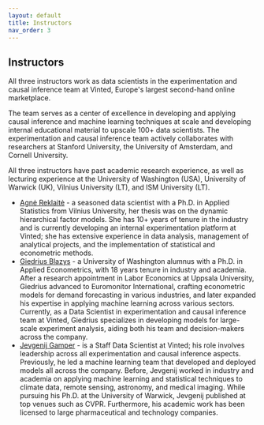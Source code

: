 ```yaml
---
layout: default
title: Instructors
nav_order: 3
---
```


## Instructors

All three instructors work as data scientists in the experimentation and causal inference team at Vinted, Europe's largest second-hand online marketplace. 

The team serves as a center of excellence in developing and applying causal inference and machine learning techniques at scale and developing internal educational material to upscale 100+ data scientists. The experimentation and causal inference team actively collaborates with researchers at Stanford University, the University of Amsterdam, and Cornell University. 

All three instructors have past academic research experience, as well as lecturing experience at the University of Washington (USA), University of Warwick (UK), Vilnius University (LT), and ISM University (LT). 

* [Agnė Reklaitė](https://www.linkedin.com/in/agn%C4%97-reklait%C4%97-8321a68/) - a seasoned data scientist with a Ph.D. in Applied Statistics from Vilnius University, her thesis was on the dynamic hierarchical factor models. She has 10+ years of tenure in the industry and is currently developing an internal experimentation platform at Vinted; she has extensive experience in data analysis, management of analytical projects, and the implementation of statistical and econometric methods. 
* [Giedrius Blazys](https://www.linkedin.com/in/gblazys/) - a University of Washington alumnus with a Ph.D. in Applied Econometrics, with 18 years tenure in industry and academia. After a research appointment in Labor Economics at Uppsala University, Giedrius advanced to Euromonitor International, crafting econometric models for demand forecasting in various industries, and later expanded his expertise in applying machine learning across various sectors. Currently, as a Data Scientist in experimentation and causal inference team at Vinted, Giedrius specializes in developing models for large-scale experiment analysis, aiding both his team and decision-makers across the company.
* [Jevgenij Gamper](https://www.linkedin.com/in/jevgamper/) - is a Staff Data Scientist at Vinted; his role involves leadership across all experimentation and causal inference aspects. Previously, he led a machine learning team that developed and deployed models all across the company. Before, Jevgenij worked in industry and academia on applying machine learning and statistical techniques to climate data, remote sensing, astronomy, and medical imaging. While pursuing his Ph.D. at the University of Warwick, Jevgenij published at top venues such as CVPR. Furthermore, his academic work has been licensed to large pharmaceutical and technology companies.
